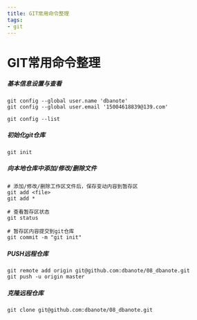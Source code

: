 ```yaml
---
title: GIT常用命令整理
tags:
- git
---
```


# GIT常用命令整理

##### 基本信息设置与查看
```
git config --global user.name 'dbanote'
git config --global user.email '15004618839@139.com'

git config --list
```

##### 初始化git仓库
```
git init
```

##### 向本地仓库中添加/修改/删除文件
```
# 添加/修改/删除工作区文件后，保存变动内容到暂存区
git add <file>
git add *

# 查看暂存区状态
git status

# 暂存区内容提交到git仓库
git commit -m "git init"
```

##### PUSH远程仓库
```
git remote add origin git@github.com:dbanote/08_dbanote.git
git push -u origin master
```

##### 克隆远程仓库
```
git clone git@github.com:dbanote/08_dbanote.git
```

